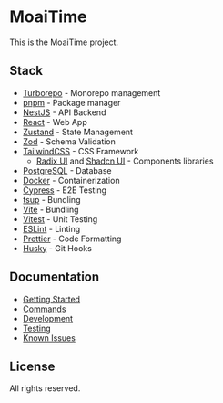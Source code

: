 # MoaiTime

This is the MoaiTime project.

## Stack

- [Turborepo](https://turbo.build/repo) - Monorepo management
- [pnpm](https://pnpm.io) - Package manager
- [NestJS](https://nestjs.com) - API Backend
- [React](https://reactjs.org) - Web App
- [Zustand](https://zustand.surge.sh) - State Management
- [Zod](https://zod.dev) - Schema Validation
- [TailwindCSS](https://tailwindcss.com) - CSS Framework
  - [Radix UI](https://radix-ui.com) and [Shadcn UI](https://ui.shadcn.com) - Components libraries
- [PostgreSQL](https://www.postgresql.org) - Database
- [Docker](https://www.docker.com) - Containerization
- [Cypress](https://www.cypress.io) - E2E Testing
- [tsup](https://tsup.egoist.sh) - Bundling
- [Vite](https://vitejs.dev) - Bundling
- [Vitest](https://vitest.dev) - Unit Testing
- [ESLint](https://eslint.org) - Linting
- [Prettier](https://prettier.io) - Code Formatting
- [Husky](https://typicode.github.io/husky) - Git Hooks

## Documentation

- [Getting Started](./docs/GETTING-STARTED.md)
- [Commands](./docs/COMMANDS.md)
- [Development](./docs/DEVELOPMENT.md)
- [Testing](./docs/TESTING.md)
- [Known Issues](./docs/KNOWN-ISSUES.md)

## License

All rights reserved.
